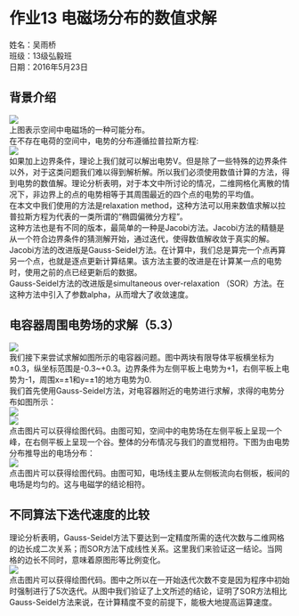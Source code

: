 # 作业13 电磁场分布的数值求解  
姓名：吴雨桥  
班级：13级弘毅班  
日期：2016年5月23日  
## 背景介绍  
![](https://raw.githubusercontent.com/wuyuqiao/computationalphysics_N2013301020142/master/Ex13/electric.jpg)  
上图表示空间中电磁场的一种可能分布。  
在不存在电荷的空间中，电势的分布遵循拉普拉斯方程:  
![](https://raw.githubusercontent.com/wuyuqiao/computationalphysics_N2013301020142/master/Ex13/Laplace.png)  
如果加上边界条件，理论上我们就可以解出电势V。但是除了一些特殊的边界条件以外，对于这类问题我们难以得到解析解。所以我们必须使用数值计算的方法，得到电势的数值解。理论分析表明，对于本文中所讨论的情况，二维网格化离散的情况下，非边界上的点的电势相等于其周围最近的四个点的电势的平均值。  
在本文中我们使用的方法是relaxation method，这种方法可以用来数值求解以拉普拉斯方程为代表的一类所谓的“椭圆偏微分方程”。  
这种方法也是有不同的版本，最简单的一种是Jacobi方法。Jacobi方法的精髓是从一个符合边界条件的猜测解开始，通过迭代，使得数值解收敛于真实的解。  
Jacobi方法的改进版是Gauss-Seidel方法。在计算中，我们总是算完一个点再算另一个点，也就是逐点更新计算结果。该方法主要的改进是在计算某一点的电势时，使用之前的点已经更新后的数据。  
Gauss-Seidel方法的改进版是simultaneous over-relaxation （SOR）方法。在这种方法中引入了参数alpha，从而增大了收敛速度。  
## 电容器周围电势场的求解（5.3）  
![](https://raw.githubusercontent.com/wuyuqiao/computationalphysics_N2013301020142/master/Ex13/IMG_20160523_232921.jpg)  
我们接下来尝试求解如图所示的电容器问题。图中两块有限导体平板横坐标为±0.3，纵坐标范围是-0.3~+0.3。边界条件为左侧平板上电势为+1，右侧平板上电势为-1，周围x=±1和y=±1的地方电势为0.  
我们首先使用Gauss-Seidel方法，对电容器附近的电势进行求解，求得的电势分布如图所示：  
[![](https://raw.githubusercontent.com/wuyuqiao/computationalphysics_N2013301020142/master/Ex13/capacitor1.png)  
![](https://raw.githubusercontent.com/wuyuqiao/computationalphysics_N2013301020142/master/Ex13/capacitor%202.png)](https://github.com/wuyuqiao/computationalphysics_N2013301020142/blob/master/Ex13/capacitor.py)  
点击图片可以获得绘图代码。由图可知，空间中的电势场在左侧平板上呈现一个峰，在右侧平板上呈现一个谷。整体的分布情况与我们的直觉相符。下图为由电势分布推导出的电场分布：  
[![](https://raw.githubusercontent.com/wuyuqiao/computationalphysics_N2013301020142/master/Ex13/capacitor%203.png)](https://github.com/wuyuqiao/computationalphysics_N2013301020142/blob/master/Ex13/capacitor%202.py)  
点击图片可以获得绘图代码。由图可知，电场线主要从左侧板流向右侧板，板间的电场是均匀的。这与电磁学的结论相符。
## 不同算法下迭代速度的比较  
理论分析表明，Gauss-Seidel方法下要达到一定精度所需的迭代次数与二维网格的边长成二次关系；而SOR方法下成线性关系。这里我们来验证这一结论。当网格的边长不同时，意味着原图形等比例变化。  
[![](https://raw.githubusercontent.com/wuyuqiao/computationalphysics_N2013301020142/master/Ex13/iteration.png)](https://github.com/wuyuqiao/computationalphysics_N2013301020142/blob/master/Ex13/iter.py)  
点击图片可以获得绘图代码。图中之所以在一开始迭代次数不变是因为程序中初始时强制进行了5次迭代。从图中我们验证了上文所述的结论，证明了SOR方法相比Gauss-Seidel方法来说，在计算精度不变的前提下，能极大地提高运算速度。
